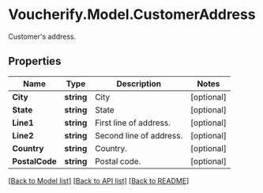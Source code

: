 # Voucherify.Model.CustomerAddress
Customer's address.

## Properties

Name | Type | Description | Notes
------------ | ------------- | ------------- | -------------
**City** | **string** | City | [optional] 
**State** | **string** | State | [optional] 
**Line1** | **string** | First line of address. | [optional] 
**Line2** | **string** | Second line of address. | [optional] 
**Country** | **string** | Country. | [optional] 
**PostalCode** | **string** | Postal code. | [optional] 

[[Back to Model list]](../README.md#documentation-for-models) [[Back to API list]](../README.md#documentation-for-api-endpoints) [[Back to README]](../README.md)


